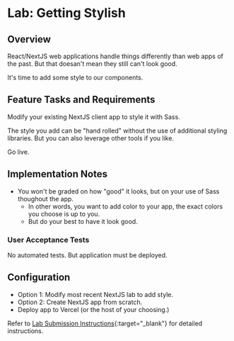 # Lab: Getting Stylish

## Overview

React/NextJS web applications handle things differently than web apps of the past. But that doesan't mean they still can't look good.

It's time to add some style to our components.

## Feature Tasks and Requirements

Modify your existing NextJS client app to style it with Sass.

The style you add can be "hand rolled" without the use of additional styling libraries. But you can also leverage other tools if you like. 

Go live.

## Implementation Notes

- You won't be graded on how "good" it looks, but on your use of Sass thoughout the app.
  - In other words, you want to add color to your app, the exact colors you choose is up to you.
  - But do your best to have it look good.

### User Acceptance Tests

No automated tests. But application must be deployed.

## Configuration

- Option 1: Modify most recent NextJS lab to add style.
- Option 2: Create NextJS app from scratch.
- Deploy app to Vercel (or the host of your choosing.)

Refer to [Lab Submission Instructions](../../../reference/submission-instructions/labs/){:target="_blank"} for detailed instructions.
